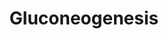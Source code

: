 ---
annotations:
- type: Pathway Ontology
  value: gluconeogenesis pathway
authors:
- J.Heckman
- MaintBot
- Thomas
- Christine Chichester
- Egonw
- DeSl
description: 'This is the proposed pathway for p-hydroxybenzoate biosynthesis in S.
  cerevisiae based on genetic studies and incorporation of radiolabeled intermediates.(CITS:
  [11583838])  SOURCE: SGD pathways, http://pathway.yeastgenome.org/server.html'
last-edited: 2018-12-23
organisms:
- Saccharomyces cerevisiae
redirect_from:
- /index.php/Pathway:WP156
- /instance/WP156
schema-jsonld:
- '@context': https://schema.org/
  '@id': https://wikipathways.github.io/pathways/WP156.html
  '@type': Dataset
  creator:
    '@type': Organization
    name: WikiPathways
  description: 'This is the proposed pathway for p-hydroxybenzoate biosynthesis in
    S. cerevisiae based on genetic studies and incorporation of radiolabeled intermediates.(CITS:
    [11583838])  SOURCE: SGD pathways, http://pathway.yeastgenome.org/server.html'
  keywords:
  - TDH1
  - PGI1
  - PGK1
  - pyruvate
  - 3-phosphoglycerate
  - 3-phospho-D-glyceroyl-phosphate
  - MDH1
  - MAE1
  - glucose-6-phosphate
  - ENO1
  - 2-phosphoglycerate
  - MDH3
  - NAD
  - phosphoenolpyruvate
  - D-Fructose-1,6-bisphosphate
  - Dihydroxy-acetone-phosphate
  - ERR1
  - Oxaloacetic acid
  - YMR323W
  - malate
  - NADH
  - ENO2
  - TDH2
  - ADP
  - FBP1
  - PCK1
  - ATP
  - GPM1
  - H2O
  - phosphate
  - H+
  - TDH3
  - '[CO2]'
  - fructose-6-phosphate
  - FBA1
  - glyceraldehyde-3-phosphate
  - MDH2
  - GPM3
  - ERR2
  license: CC0
  name: Gluconeogenesis
seo: CreativeWork
title: Gluconeogenesis
wpid: WP156
---